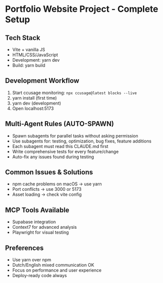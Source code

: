 # Portfolio Website Project - Complete Setup

## Tech Stack
- Vite + vanilla JS
- HTML/CSS/JavaScript  
- Development: yarn dev
- Build: yarn build

## Development Workflow
1. Start ccusage monitoring: `npx ccusage@latest blocks --live`
2. yarn install (first time)
3. yarn dev (development) 
4. Open localhost:5173

## Multi-Agent Rules (AUTO-SPAWN)
- Spawn subagents for parallel tasks without asking permission
- Use subagents for: testing, optimization, bug fixes, feature additions
- Each subagent must read this CLAUDE.md first
- Write comprehensive tests for every feature/change
- Auto-fix any issues found during testing

## Common Issues & Solutions
- npm cache problems on macOS → use yarn
- Port conflicts → use 3000 or 5173  
- Asset loading → check vite config

## MCP Tools Available
- Supabase integration
- Context7 for advanced analysis
- Playwright for visual testing

## Preferences
- Use yarn over npm
- Dutch/English mixed communication OK
- Focus on performance and user experience
- Deploy-ready code always